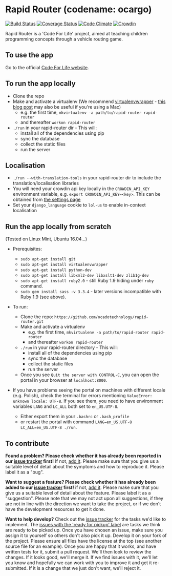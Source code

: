 # Rapid Router (codename: ocargo)

[![Build Status](https://travis-ci.org/ocadotechnology/rapid-router.svg?branch=master)](https://travis-ci.org/ocadotechnology/rapid-router)
[![Coverage Status](https://coveralls.io/repos/ocadotechnology/rapid-router/badge.svg?branch=master&service=github)](https://coveralls.io/github/ocadotechnology/rapid-router?branch=master)
[![Code Climate](https://codeclimate.com/github/ocadotechnology/rapid-router/badges/gpa.svg)](https://codeclimate.com/github/ocadotechnology/rapid-router)
[![Crowdin](https://d322cqt584bo4o.cloudfront.net/code-for-life/localized.svg)](https://crowdin.com/project/code-for-life)

Rapid Router is a 'Code For Life' project, aimed at teaching children programming concepts through a vehicle routing
game.

## To use the app
Go to the official [Code For Life website][c4l].

## To run the app locally
* Clone the repo
* Make and activate a virtualenv (We recommend [virtualenvwrapper](http://virtualenvwrapper.readthedocs.org/en/latest/index.html) - [this blog post](http://mkelsey.com/2013/04/30/how-i-setup-virtualenv-and-virtualenvwrapper-on-my-mac/) may also be
 useful if you're using a Mac)
    * e.g. the first time, `mkvirtualenv -a path/to/rapid-router rapid-router`
    * and thereafter `workon rapid-router`
* `./run` in your rapid-router dir - This will:
    * install all of the dependencies using pip
    * sync the database
    * collect the static files
    * run the server

## Localisation
* `./run --with-translation-tools` in your rapid-router dir to include the translation/localisation libraries
* You will need your crowdin api key locally in the `CROWDIN_API_KEY` environment variable, e.g. `export CROWDIN_API_KEY=<key>`. This can be obtained from [the settings page](https://crowdin.com/project/code-for-life/settings#integration)
* Set your `django_language` cookie to `lol-us` to enable in-context localisation

## Run the app locally from scratch
(Tested on Linux Mint, Ubuntu 16.04...)

* Prerequisites:
    * `sudo apt-get install git`
    * `sudo apt-get install virtualenvwrapper`
    * `sudo apt-get install python-dev`
    * `sudo apt-get install libxml2-dev libxslt1-dev zlib1g-dev`
    * `sudo apt-get install ruby2.0` - still Ruby 1.9 hiding under `ruby` command.
    * `sudo gem install sass -v 3.3.4` - later versions incompatible with Ruby 1.9 (see above).
* To run:
    * Clone the repo: `https://github.com/ocadotechnology/rapid-router.git`
    * Make and activate a virtualenv
        * e.g. the first time, `mkvirtualenv -a path/to/rapid-router rapid-router`
        * and thereafter `workon rapid-router`
    * `./run` in your rapid-router directory - This will:
        * install all of the dependencies using pip
        * sync the database
        * collect the static files
        * run the server
    * Once you see `Quit the server with CONTROL-C`, you can open the portal in your browser at `localhost:8000`.

* If you have problems seeing the portal on machines with different locale (e.g. Polish), check the terminal for errors mentioning `ValueError: unknown locale: UTF-8`. If you see them, you need to have environment variables `LANG` and `LC_ALL` both set to `en_US.UTF-8`.
    * Either export them in your `.bashrc` or `.bash_profile`
    * or restart the portal with command `LANG=en_US.UTF-8 LC_ALL=en_US.UTF-8 ./run`.

## To contribute
__Found a problem? Please check whether it has already been reported in our [issue tracker][issues] first!__ If not,
[add it][add-issue]. Please make sure that you give us a suitable level of detail about the symptoms and how to
reproduce it. Please label it as a "bug".

__Want to suggest a feature? Please check whether it has already been added to our [issue tracker][issues] first!__ if
not, [add it][add-issue]. Please make sure that you give us a suitable level of detail about the feature. Please label
it as a "suggestion". Please note that we may not act upon all suggestions, if they are not in line with the direction
we want to take the project, or if we don't have the development resources to get it done.

__Want to help develop?__ Check out the [issue tracker][issues] for the tasks we'd like to implement. The
[issues with the 'ready for pickup' label][ready-for-pickup] are tasks we think are ready to be picked up. Once you have
chosen an issue, make sure you assign it to yourself so others don't also pick it up. Develop it on your fork of the
project. Please ensure all files have the license at the top (see another source file for an example). Once you are
happy that it works, and have written tests for it, submit a pull request. We'll then look to review the changes. If it
looks good, we'll merge it. If we find issues with it, we'll let you know and hopefully we can work with you to improve
it and get it re-submitted. If it is a change that we just don't want, we'll reject it.

[c4l]: https://www.codeforlife.education/
[c4l-portal]: http://github.com/ocadotechnology/codeforlife-portal/
[issues]: https://github.com/ocadotechnology/rapid-router/issues
[add-issue]: https://github.com/ocadotechnology/rapid-router/issues/new
[ready-for-pickup]: https://github.com/ocadotechnology/rapid-router/labels/ready%20for%20pickup
